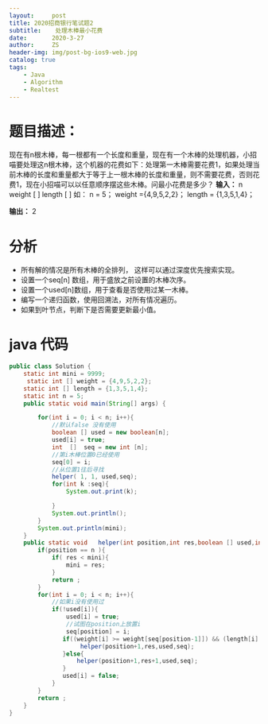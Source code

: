 ```yaml
---
layout:     post
title: 2020招商银行笔试题2
subtitle:    处理木棒最小花费
date:       2020-3-27
author:     ZS
header-img: img/post-bg-ios9-web.jpg
catalog: true
tags: 
    - Java
    - Algorithm
    - Realtest
---
```



# 题目描述：
现在有n根木棒，每一根都有一个长度和重量，现在有一个木棒的处理机器，小招喵要处理这n根木棒，这个机器的花费如下：处理第一木棒需要花费1，如果处理当前木棒的长度和重量都大于等于上一根木棒的长度和重量，则不需要花费，否则花费1，现在小招喵可以以任意顺序摆这些木棒。问最小花费是多少？
**输入：**
n
weight [ ]
length [ ]
如：
n = 5；
weight ={4,9,5,2,2}；
length = {1,3,5,1,4}；

**输出：**
2
# 分析

* 所有解的情况是所有木棒的全排列， 这样可以通过深度优先搜索实现。
*  设置一个seq[n] 数组，用于盛放之前设置的木棒次序。
* 设置一个used[n]数组，用于查看是否使用过某一木棒。
* 编写一个递归函数，使用回溯法，对所有情况遍历。
* 如果到叶节点，判断下是否需要更新最小值。

# java 代码
```java
public class Solution {
    static int mini = 9999;
     static int [] weight = {4,9,5,2,2};
    static int [] length = {1,3,5,1,4};
    static int n = 5;
    public static void main(String[] args) {

        for(int i = 0; i < n; i++){
            //默认false 没有使用
            boolean [] used = new boolean[n];
            used[i] = true;
            int  []  seq = new int [n];
            //第i木棒位置0已经使用
            seq[0] = i;
            //从位置1往后寻找
            helper( 1, 1, used,seq);
            for(int k :seq){
                System.out.print(k);

            }
            System.out.println();
        }
        System.out.println(mini);
    }
    public static void   helper(int position,int res,boolean [] used,int [] seq){
        if(position == n ){
            if( res < mini){
                mini = res;
            }
            return ;
        }
        for(int i = 0; i < n; i++){
            //如果i没有使用过
            if(!used[i]){
                used[i] = true;
                //试图在position上放置i
                seq[position] = i;
               if((weight[i] >= weight[seq[position-1]]) && (length[i] >= length[seq[position-1]])){
                    helper(position+1,res,used,seq);
               }else{
                   helper(position+1,res+1,used,seq);
               }
               used[i] = false;
            }
        }
        return ;
    }
}

```